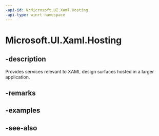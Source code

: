 ```yaml
---
-api-id: N:Microsoft.UI.Xaml.Hosting
-api-type: winrt namespace
---
```


# Microsoft.UI.Xaml.Hosting

## -description

Provides services relevant to XAML design surfaces hosted in a larger application.

## -remarks

## -examples

## -see-also
